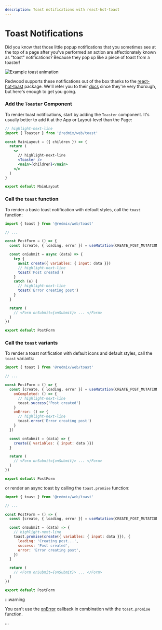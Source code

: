 ```yaml
---
description: Toast notifications with react-hot-toast
---
```


# Toast Notifications

Did you know that those little popup notifications that you sometimes see at the top of a page after you've performed an action are affectionately known as "toast" notifications?
Because they pop up like a piece of toast from a toaster!

![Example toast animation](https://user-images.githubusercontent.com/300/110032806-71024680-7ced-11eb-8d69-7f462929815e.gif)

Redwood supports these notifications out of the box thanks to the [react-hot-toast](https://react-hot-toast.com/) package.
We'll refer you to their [docs](https://react-hot-toast.com/docs) since they're very thorough, but here's enough to get you going.

### Add the `Toaster` Component

To render toast notifications, start by adding the `Toaster` component.
It's usually better to add it at the App or Layout-level than the Page:

```jsx title="web/src/layouts/MainLayout/MainLayout.js"
// highlight-next-line
import { Toaster } from '@redmix/web/toast'

const MainLayout = ({ children }) => {
  return (
    <>
      // highlight-next-line
      <Toaster />
      <main>{children}</main>
    </>
  )
}

export default MainLayout
```

### Call the `toast` function

To render a basic toast notification with default styles, call the `toast` function:

```jsx title="web/src/layouts/MainLayout/MainLayout.js"
import { toast } from '@redmix/web/toast'

// ...

const PostForm = () => {
  const [create, { loading, error }] = useMutation(CREATE_POST_MUTATION)

  const onSubmit = async (data) => {
    try {
      await create({ variables: { input: data }})
      // highlight-next-line
      toast('Post created')
    }
    catch (e) {
      // highlight-next-line
      toast('Error creating post')
    }
  }

  return (
    // <Form onSubmit={onSubmit}> ... </Form>
  )
})

export default PostForm
```

### Call the `toast` variants

To render a toast notification with default icons and default styles, call the `toast` variants:

```jsx title="web/src/components/PostForm/PostForm.js"
import { toast } from '@redmix/web/toast'

// ...

const PostForm = () => {
  const [create, { loading, error }] = useMutation(CREATE_POST_MUTATION, {
    onCompleted: () => {
      // highlight-next-line
      toast.success('Post created')
    }
    onError: () => {
      // highlight-next-line
      toast.error('Error creating post')
    }
  })

  const onSubmit = (data) => {
    create({ variables: { input: data }})
  }

  return (
    // <Form onSubmit={onSubmit}> ... </Form>
  )
})

export default PostForm
```

or render an async toast by calling the `toast.promise` function:

```jsx title="web/src/components/PostForm/PostForm.js"
import { toast } from '@redmix/web/toast'

// ...

const PostForm = () => {
  const [create, { loading, error }] = useMutation(CREATE_POST_MUTATION)

  const onSubmit = (data) => {
    // highlight-next-line
    toast.promise(create({ variables: { input: data }}), {
      loading: 'Creating post...',
      success: 'Post created',
      error: 'Error creating post',
    })
  }

  return (
    // <Form onSubmit={onSubmit}> ... </Form>
  )
})

export default PostForm
```

:::warning

You can't use the [onError](https://www.apollographql.com/docs/react/api/react/hooks/#onerror) callback in combination with the `toast.promise` function.

:::
